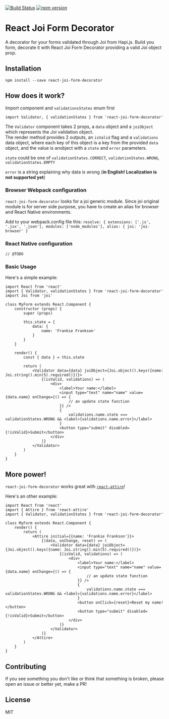 [![Build Status](https://travis-ci.org/antoniogiordano/react-joi-form-decorator.svg?branch=master)](https://travis-ci.org/antoniogiordano/react-joi-form-decorator)
[![npm version](https://badge.fury.io/js/react-joi-form-decorator.svg)](https://badge.fury.io/js/react-joi-form-decorator)

# React Joi Form Decorator

A decorator for your forms validated through Joi from Hapi.js.
Build you form, decorate it with React Joi Form Decorator providing a valid Joi object prop.  

## Installation

```
npm install --save react-joi-form-decorator
```

## How does it work?

Import component and `validationsStates` enum first

`import Validator, { validationStates } from 'react-joi-form-decorator'`

The `Validator` component takes 2 props, a `data` object and a `joiObject` which represents the Joi validation object.  
The render method provides 2 outputs, an `isValid` flag and a `validations` data object, where each key of this object is a key from the provided `data` object, and the value is anobject with a `state` and `error` parameters.
 
`state` could be one of `validationStates.CORRECT`, `validationStates.WRONG`, `validationStates.EMPTY`
 
`error` is a string explaining why data is wrong (**in English! Localization is not supported yet**)
 
### Browser Webpack configuration

`react-joi-form-decorator` looks for a joi generic module. 
Since joi original module is for server side purpose, you have to create an alias for browser and React Native environments.

Add to your webpack.config file this:
`resolve: {
    extensions: ['.js', '.jsx', '.json'],
    modules: ['node_modules'],
 alias: {
    joi: 'joi-browser'
 }`

### React Native configuration

`// @TODO`

### Basic Usage


Here's a simple example:

```
import React from 'react'
import { Validator, validationStates } from 'react-joi-form-decorator'
import Joi from 'joi'

class MyForm extends React.Component {
    constructor (props) {
        super (props)
            
        this.state = {
            data: {
                name: 'Frankie Frankson'
            }
        }
    }
    
    render() {
        const { data } = this.state
        
        return (
            <Validator data={data} joiObject={Joi.object().keys({name: Joi.string().min(5).required()})}>
                {(isValid, validations) => (
                    <div>
                        <label>Your name:</label>
                        <input type="text" name="name" value={data.name} onChange={() => {
                            // an update state function
                        }} />
                        {
                            validations.name.state === validationStates.WRONG && <label>{validations.name.error}</label>
                        }
                        <button type="submit" disabled={!isValid}>Submit</button>
                    </div>
                )}
            </Validator>
        )
    }
}
```

## More power!

`react-joi-form-decorator` works great with [`react-attire`](https://github.com/gianmarcotoso/react-attire)! 

Here's an other example:

```
import React from 'react'
import { Attire } from 'react-attire'
import { Validator, validationStates } from 'react-joi-form-decorator'

class MyForm extends React.Component {
    render() {
        return (
            <Attire initial={{name: 'Frankie Frankson'}}>
                {(data, onChange, reset) => (
                    <Validator data={data} joiObject={Joi.object().keys({name: Joi.string().min(5).required()})}>
                        {(isValid, validations) => (
                            <div>
                                <label>Your name:</label>
                                <input type="text" name="name" value={data.name} onChange={() => {
                                    // an update state function
                                }} />
                                {
                                    validations.name.state === validationStates.WRONG && <label>{validations.name.error}</label>
                                }
                                <button onClick={reset}>Reset my name!</button>
                                <button type="submit" disabled={!isValid}>Submit</button>
                            </div>
                        )}
                    </Validator>
                )}
            </Attire>
        )
    }
}
```

## Contributing

If you see something you don't like or think that something is broken, please open an issue or better yet, make a PR!

## License

MIT
